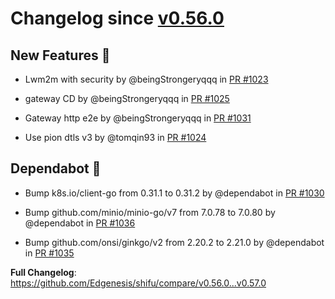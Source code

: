 

# Changelog since [v0.56.0](https://github.com/Edgenesis/shifu/releases/tag/v0.56.0)

## New Features 🎉

* Lwm2m with security by @beingStrongeryqqq in [PR #1023](https://github.com/Edgenesis/shifu/pull/1023)

* gateway CD by @beingStrongeryqqq in [PR #1025](https://github.com/Edgenesis/shifu/pull/1025)

* Gateway http e2e by @beingStrongeryqqq in [PR #1031](https://github.com/Edgenesis/shifu/pull/1031)

* Use pion dtls v3 by @tomqin93 in [PR #1024](https://github.com/Edgenesis/shifu/pull/1024)

## Dependabot 🤖

* Bump k8s.io/client-go from 0.31.1 to 0.31.2 by @dependabot in [PR #1030](https://github.com/Edgenesis/shifu/pull/1030)

* Bump github.com/minio/minio-go/v7 from 7.0.78 to 7.0.80 by @dependabot in [PR #1036](https://github.com/Edgenesis/shifu/pull/1036)

* Bump github.com/onsi/ginkgo/v2 from 2.20.2 to 2.21.0 by @dependabot in [PR #1035](https://github.com/Edgenesis/shifu/pull/1035)

**Full Changelog**: https://github.com/Edgenesis/shifu/compare/v0.56.0...v0.57.0

